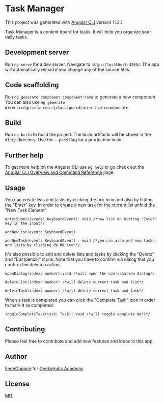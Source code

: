 # Task Manager

This project was generated with [Angular CLI](https://github.com/angular/angular-cli) version 11.2.1.

Task Manager is a content board for tasks. It will help you organize your daily tasks.

## Development server

Run `ng serve` for a dev server. Navigate to `http://localhost:4200/`. The app will automatically reload if you change any of the source files.

## Code scaffolding

Run `ng generate component component-name` to generate a new component. You can also use `ng generate directive|pipe|service|class|guard|interface|enum|module`.

## Build

Run `ng build` to build the project. The build artifacts will be stored in the `dist/` directory. Use the `--prod` flag for a production build.

## Further help

To get more help on the Angular CLI use `ng help` or go check out the [Angular CLI Overview and Command Reference](https://angular.io/cli) page.

## Usage

You can create lists and tasks by clicking the tick icon and also by hitting the "Enter" key. In order to create a new task for the current list unfold the "New Task Element"
```
enterSubmit(event: KeyboardEvent): void /*new list on hitting "Enter" key in the input*/

addNewList(event: KeyboardEvent) 

addNewTask(event: KeyboardEvent) : void /*you can also add new tasks and lists by clicking de OK icon*/

```

It's also possible to edit and delete lists and tasks by clicking the "Delete" and "Edit(pencil)" icons. Note that you have to confirm via dialog that you confirm the deletion action
```
openDialog(index: number):void /*will open the confirmation dialog*/

deleteList(index: number) /*will delete current task and list*/

deleteTask(index: number) /*will delete current task and task*/

```

When a task is completed you can click the "Complete Task" icon in order to mark it as completed
```
toggleCompleteTask(task: Task): void /*will toggle complete mark*/

```


## Contributing
Please feel free to contribute and add new features and ideas to this app.

## Author
[FedeCopperi](https://github.com/FredKF) for [GeeksHubs Academy](https://bootcamp.geekshubsacademy.com/?utm_source=search&utm_medium=googleads&utm_campaign=Brand)

## License
[MIT](https://choosealicense.com/licenses/mit/)
